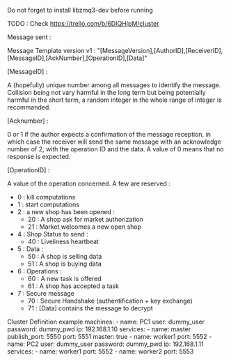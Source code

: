 Do not forget to install libzmq3-dev before running


TODO :
Check https://trello.com/b/6DIQHIpM/cluster


Message sent :

Message Template version v1 : 
"[MessageVersion],[AuthorID],[ReceiverID],[MessageID],[AckNumber],[OperationID],[Data]"

[MessageID] :

A (hopefully) unique number among all messages to identify the message. Collision being not vary harmful in the long term but being potentially harmful in the short term, a random integer in the whole range of integer is recommanded. 


[Acknumber] :

0 or 1 if the author expects a confirmation of the message reception, in which case the receiver will send the same message with an acknowledge number of 2, with the operation ID and the data. A value of 0 means that no response is expected.


[OperationID] :

A value of the operation concerned. A few are reserved :
- 0 : kill computations
- 1 : start computations
- 2 : a new shop has been opened :
	- 20 : A shop ask for market authorization
	- 21 : Market welcomes a new open shop
- 4 : Shop Status to send :
	- 40 : Liveliness heartbeat
- 5 : Data :
	- 50 : A shop is selling data
	- 51 : A shop is buying data
- 6 : Operations :
	- 60 : A new task is offered
	- 61 : A shop has accepted a task
- 7 : Secure message
	- 70 : Secure Handshake (authentification + key exchange)
	- 71 : [Data] contains the message to decrypt 


Cluster Definition example
machines:
	- name: PC1
	  user: dummy_user
	  password: dummy_pwd
	  ip: 192.168.1.10
	  services:
	  	- name: master
	  	  publish_port: 5550
	  	  port: 5551
	  	  master: true
	    - name: worker1
	  	  port: 5552
	- name: PC2
	  user: dummy_user
	  password: dummy_pwd
	  ip: 192.168.1.11
	  services:
	    - name: worker1
	  	  port: 5552
	    - name: worker2
	  	  port: 5553

